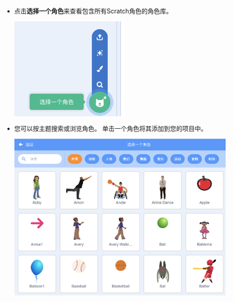 + 点击**选择一个角色**来查看包含所有Scratch角色的角色库。
    
    ![截屏](images/sprite-library.png)

+ 您可以按主题搜索或浏览角色。 单击一个角色将其添加到您的项目中。
    
    ![截图](images/sprite-choose.png)